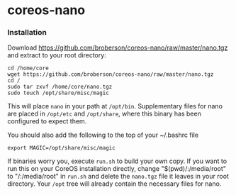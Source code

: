 # coreos-nano

### Installation

Download https://github.com/broberson/coreos-nano/raw/master/nano.tgz and extract to your root directory:

```
cd /home/core
wget https://github.com/broberson/coreos-nano/raw/master/nano.tgz
cd /
sudo tar zxvf /home/core/nano.tgz
sudo touch /opt/share/misc/magic
```

This will place `nano` in your path at `/opt/bin`. Supplementary files for nano are placed in `/opt/etc` and `/opt/share`, where this binary has been configured to expect them.

You should also add the following to the top of your ~/.bashrc file

```
export MAGIC=/opt/share/misc/magic
```

If binaries worry you, execute `run.sh` to build your own copy. If you want to run this on your CoreOS installation directly, change "\$(pwd)/:/media/root" to "/:/media/root" in `run.sh` and delete the `nano.tgz` file it leaves in your root directory. Your `/opt` tree will already contain the necessary files for nano.
